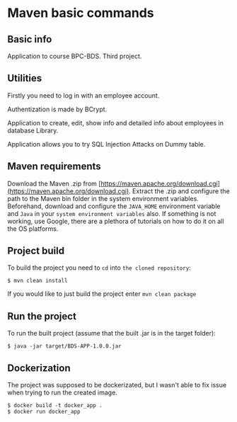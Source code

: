 # Maven basic commands

## Basic info
Application to course BPC-BDS. Third project.

## Utilities
Firstly you need to log in with an employee account.

Authentization is made by BCrypt.

Application to create, edit, show info and detailed info about employees in database Library.

Application allows you to try SQL Injection Attacks on Dummy table.

## Maven requirements
Download the Maven .zip from [https://maven.apache.org/download.cgi](https://maven.apache.org/download.cgi). Extract the .zip and configure the path to the Maven bin folder in the system environment variables. Beforehand, download and configure the `JAVA_HOME` environment variable and `Java` in your `system environment variables` also. If something is not working, use Google, there are a plethora of tutorials on how to do it on all the OS platforms.

## Project build
To build the project you need to `cd` into `the cloned repository`:
```shell
$ mvn clean install
```
If you would like to just build the project enter `mvn clean package`

## Run the project
To run the built project (assume that the built .jar is in the target folder):
```shell
$ java -jar target/BDS-APP-1.0.0.jar
```

## Dockerization
The project was supposed to be dockerizated, but I wasn't able to fix issue when trying to run the created image.
```shell
$ docker build -t docker_app .
$ docker run docker_app
```






